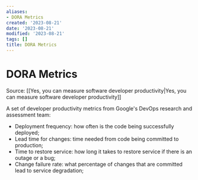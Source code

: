 ```yaml
---
aliases:
- DORA Metrics
created: '2023-08-21'
date: '2023-08-21'
modified: '2023-08-21'
tags: []
title: DORA Metrics
---
```


# DORA Metrics

Source: [[Yes, you can measure software developer productivity|Yes, you can measure software developer productivity]]

A set of developer productivity metrics from Google's DevOps research and assessment team:

- Deployment frequency: how often is the code being successfully deployed;
- Lead time for changes: time needed from code being committed to production;
- Time to restore service: how long it takes to restore service if there is an outage or a bug;
- Change failure rate: what percentage of changes that are committed lead to service degradation;
